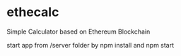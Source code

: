# ethecalc
Simple Calculator based on Ethereum Blockchain

start app from /server folder by npm install and npm start
